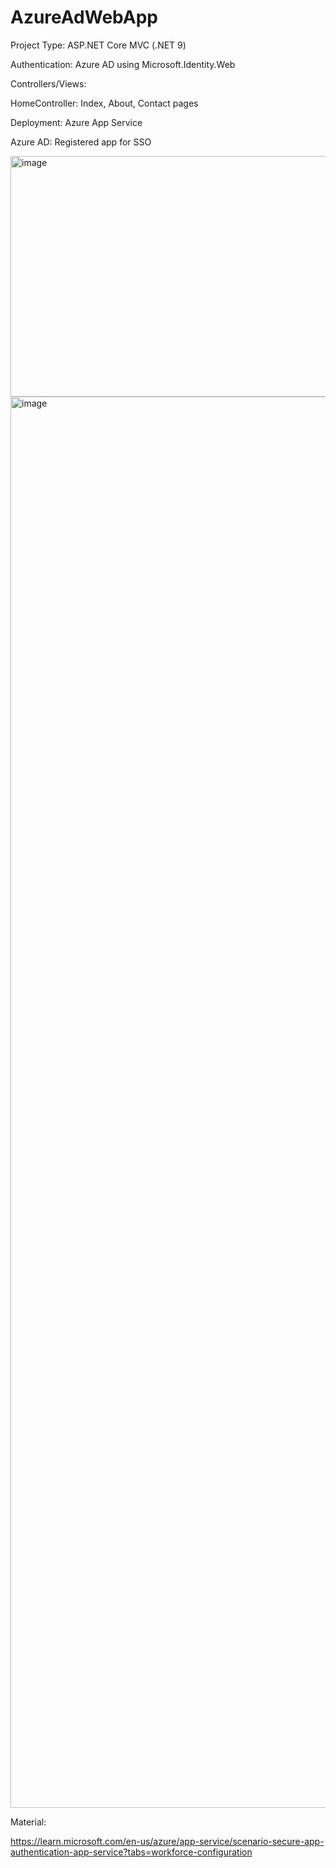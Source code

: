 # AzureAdWebApp

Project Type: ASP.NET Core MVC (.NET 9)

Authentication: Azure AD using Microsoft.Identity.Web

Controllers/Views:

HomeController: Index, About, Contact pages

Deployment: Azure App Service

Azure AD: Registered app for SSO

<img width="1638" height="385" alt="image" src="https://github.com/user-attachments/assets/49a64a25-974f-43ff-bb1f-404fc0cceb0b" />

<img width="1089" height="2258" alt="image" src="https://github.com/user-attachments/assets/856ec48e-1048-472c-9bf8-5bad499899b6" />


Material:

https://learn.microsoft.com/en-us/azure/app-service/scenario-secure-app-authentication-app-service?tabs=workforce-configuration


